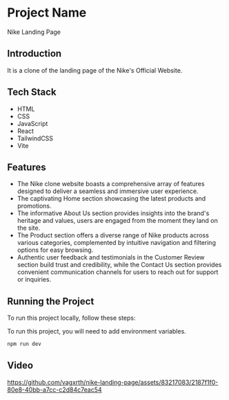 # Project Name
Nike Landing Page

## Introduction
It is a clone of the landing page of the Nike's Official Website. 

## Tech Stack
- HTML
- CSS
- JavaScript
- React
- TailwindCSS
- Vite

## Features
- The Nike clone website boasts a comprehensive array of features designed to deliver a seamless and immersive user experience.
- The captivating Home section showcasing the latest products and promotions.
- The informative About Us section provides insights into the brand's heritage and values, users are engaged from the moment they land on the site.
- The Product section offers a diverse range of Nike products across various categories, complemented by intuitive navigation and filtering options for easy browsing.
- Authentic user feedback and testimonials in the Customer Review section build trust and credibility, while the Contact Us section provides convenient communication channels for users to reach out for support or inquiries. 

## Running the Project
To run this project locally, follow these steps:

To run this project, you will need to add environment variables.

```bash
npm run dev
```

## Video



https://github.com/vagxrth/nike-landing-page/assets/83217083/2187f1f0-80e8-40bb-a7cc-c2d84c7eac54

